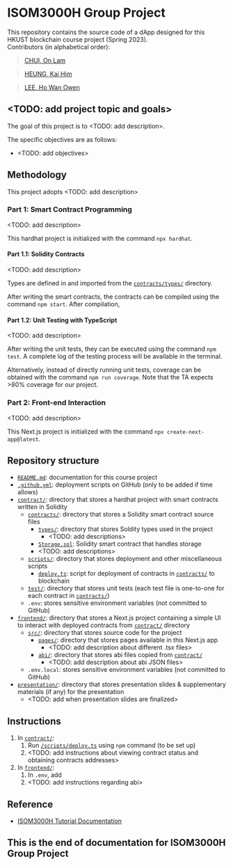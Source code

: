 # ISOM3000H Group Project

This repository contains the source code of a dApp designed for this HKUST blockchain course project (Spring 2023).  
Contributors (in alphabetical order):

> [CHUI, On Lam](https://github.com/olchui428)

> [HEUNG, Kai Him](https://github.com/AnsonH)

> [LEE, Ho Wan Owen](https://github.com/owen-hwlee)

## <TODO: add project topic and goals>

The goal of this project is to <TODO: add description>.

The specific objectives are as follows:

- <TODO: add objectives>

## Methodology

This project adopts <TODO: add description>
<!-- classical data mining and machine learning models, specifically focusing on supervised learning as our objective is to predict potential defaultees.  
This project uses the programming language Python, due to its widespread popularity and collection of powerful open-source packages. Python libraries such as `numpy`, `pandas` and `scikit-learn` are utilized to perform data preprocessing, model training, prediction and evaluation.  
The entire project is split into 2 parts: data preprocessing and models analysis. Our team recommends that readers examine project code by following the order described in this documentation. -->

### Part 1: Smart Contract Programming

<TODO: add description>
<!-- One distinct characteristic of our dataset is that it is not divided into train or test sets. Therefore, extra steps are taken to manually divide and preprocess our dataset.  
Our general data preprocessing workflow is as follows:

1. Explore features and characteristics of dataset
2. Drop columns of low data quality (e.g. large amounts of empty values)
3. Determine k columns to keep in the dataset (feature selection)
   - Performing elementary Lasso regression as a method of feature selection
4. Split into training and testing sets
5. Perform data cleaning
   - Dealing with missing values
6. Perform one-hot encoding on categorical values
7. Perform data standardization / normalization on continuous numerical values
8. Export preprocessed data to .csv files -->

This hardhat project is initialized with the command `npx hardhat`.

#### Part 1.1: Solidity Contracts

<TODO: add description>

Types are defined in and imported from the [`contracts/types/`](contract/contracts/types) directory.

After writing the smart contracts, the contracts can be compiled using the command `npm start`. After compilation, 

#### Part 1.2: Unit Testing with TypeScript

<TODO: add description>

After writing the unit tests, they can be executed using the command `npm test`. A complete log of the testing process will be available in the terminal.

Alternatively, instead of directly running unit tests, coverage can be obtained with the command `npm run coverage`. Note that the TA expects >80% coverage for our project.

### Part 2: Front-end Interaction

<TODO: add description>

This Next.js project is initialized with the command `npx create-next-app@latest`.
<!-- In this project, we utilize 3 supervised classification models. The order of model implementation and analysis is based on the sequence of teaching in ISOM3360 course syllabus. -->

## Repository structure

- [`README.md`](README.md): documentation for this course project
- [`.github.yml`](.github.yml): deployment scripts on GitHub (only to be added if time allows)
- [`contract/`](contract): directory that stores a hardhat project with smart contracts written in Solidity
  - [`contracts/`](contract/contracts): directory that stores a Solidity smart contract source files
    - [`types/`](contract/contracts/types): directory that stores Soldity types used in the project
      - <TODO: add descriptions>
    - [`Storage.sol`](contract/contracts/Storage.sol): Solidity smart contract that handles storage
    - <TODO: add descriptions>
  - [`scripts/`](contract/scripts): directory that stores deployment and other miscellaneous scripts
    - [`deploy.ts`](contract/scripts/deploy.ts): script for deployment of contracts in [`contracts/`](contract/contracts) to blockchain
  - [`test/`](contract/test): directory that stores unit tests (each test file is one-to-one for each contract in [`contracts/`](contract/contracts))
  - `.env`: stores sensitive environment variables (not committed to GitHub)
- [`frontend/`](frontend): directory that stores a Next.js project containing a simple UI to interact with deployed contracts from [`contract/`](contract) directory
  - [`src/`](frontend/src): directory that stores source code for the project
    - [`pages/`](frontend/src/pages): directory that stores pages available in this Next.js app
      - <TODO: add description about different .tsx files>
    - [`abi/`](frontend/src/abi): directory that stores abi files copied from [`contract/`](contract)
      - <TODO: add description about abi JSON files>
  - `.env.local`: stores sensitive environment variables (not committed to GitHub)
- [`presentation/`](presentation): directory that stores presentation slides & supplementary materials (if any) for the presentation
  - <TODO: add when presentation slides are finalized>

## Instructions

1. In [`contract/`](contract):
   1. Run [`/scripts/deploy.ts`](contract/scripts/deploy.ts) using `npm` command (to be set up)
   2. <TODO: add instructions about viewing contract status and obtaining contracts addresses>
2. In [`frontend/`](frontend):
   1. In `.env`, add <TODO>
   2. <TODO: add instructions regarding abi>

## Reference

- [ISOM3000H Tutorial Documentation](https://docs.msbd5017.etdchain.net)

## This is the end of documentation for ISOM3000H Group Project
